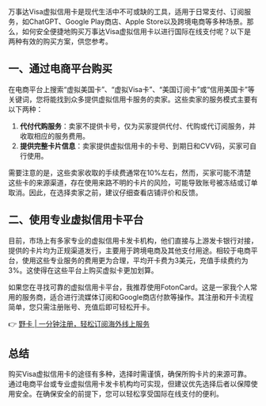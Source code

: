 万事达Visa虚拟信用卡是现代生活中不可或缺的工具，适用于日常支付、订阅服务，如ChatGPT、Google Play商店、Apple Store以及跨境电商等多种场景。那么，如何安全便捷地购买万事达Visa虚拟信用卡以进行国际在线支付呢？以下是两种有效的购买方案，供您参考。

## 一、通过电商平台购买

在电商平台上搜索“虚拟美国卡”、“虚拟Visa卡”、“美国订阅卡”或“信用美国卡”等关键词，您将能找到众多提供虚拟信用卡服务的卖家。这些卖家的服务模式主要有以下两种：

1. **代付代购服务**：卖家不提供卡号，仅为买家提供代付、代购或代订阅服务，并收取相应的服务费用。
2. **提供完整卡片信息**：卖家提供虚拟信用卡的卡号、到期日和CVV码，买家可自行使用。

需要注意的是，这些卖家收取的手续费通常在10%左右，然而，买家可能不清楚这些卡的来源渠道，存在使用来路不明的卡片的风险，可能导致账号被冻结或订单取消。因此，在选择卖家之前，建议仔细查看店铺评价和反馈。

## 二、使用专业虚拟信用卡平台

目前，市场上有多家专业的虚拟信用卡发卡机构，他们直接与上游发卡银行对接，提供的卡片均为正规渠道发行，主要用于跨境电商及其他支付用途。相较于电商平台，使用这些专业服务的费用更为合理，平均开卡费为3美元，充值手续费约为3%。这使得在这些平台上购买虚拟卡更加划算。

如果您在寻找可靠的虚拟信用卡平台，我推荐使用FotonCard。这是一家我个人常用的服务商，适合进行流媒体订阅和Google商店付款等操作。其注册和开卡流程简单，您只需注册账号、充值后即可轻松开卡。

👉 [野卡 | 一分钟注册，轻松订阅海外线上服务](https://bit.ly/bewildcard)

## 总结

购买Visa虚拟信用卡的途径有多种，选择时需谨慎，确保所购卡片的来源可靠。通过电商平台或专业虚拟信用卡发卡机构均可实现，但建议优先选择后者以保障使用安全。在确保安全的前提下，您可以轻松享受国际在线支付的便利。